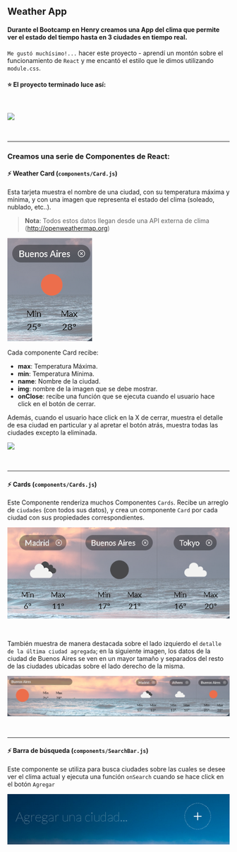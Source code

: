## Weather App

#### Durante el Bootcamp en Henry creamos una App del clima que permite ver el estado del tiempo hasta en 3 ciudades en tiempo real. 

`Me gustó muchísimo!...` hacer este proyecto - aprendí un montón sobre el funcionamiento de `React` y me encantó el estilo que le dimos utilizando `module.css`.

#### ⭐️ El proyecto terminado luce así:
<br>

![](./img/Cards_5.png)

<br>

---

### Creamos una serie de Componentes de React:

#### ⚡ Weather Card (`components/Card.js`)

Esta tarjeta muestra el nombre de una ciudad, con su temperatura máxima y mínima, y con una imagen que representa el estado del clima (soleado, nublado, etc..).

> **Nota**: Todos estos datos llegan desde una API externa de clima (http://openweathermap.org)
> 

![](./img/WeatherCard_2.png)

Cada componente Card recibe:
- **max**: Temperatura Máxima.
- **min**: Temperatura Mínima.
- **name**: Nombre de la ciudad.
- **img**: nombre de la imagen que se debe mostrar.
- **onClose**: recibe una función que se ejecuta cuando el usuario hace click en el botón de cerrar.

Además, cuando el usuario hace click en la X de cerrar, muestra el detalle de esa ciudad en particular y al apretar el botón atrás, muestra todas las ciudades excepto la eliminada.

![](./img/Cards_4.png)

<br>

---

#### ⚡ Cards (`components/Cards.js`)

Este Componente renderiza muchos Componentes `Cards`. Recibe un arreglo de `ciudades` (con todos sus datos), y crea un componente `Card` por cada ciudad con sus propiedades correspondientes.

![](./img/Cards_2.png)

<br>

También muestra de manera destacada sobre el lado izquierdo el `detalle de la última ciudad agregada`; en la siguiente imagen, los datos de la ciudad de Buenos Aires se ven en un mayor tamaño y separados del resto de las ciudades ubicadas sobre el lado derecho de la misma. 

![](./img/Cards_7.png)

<br>

---

#### ⚡ Barra de búsqueda (`components/SearchBar.js`)

Este componente se utiliza para busca ciudades sobre las cuales se desee ver el clima actual y ejecuta una función `onSearch` cuando se hace click en el botón `Agregar`

![](./img/SearchBar_1.png)

